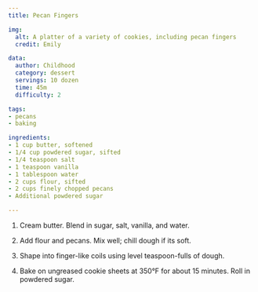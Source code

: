 ```yaml
---
title: Pecan Fingers

img:
  alt: A platter of a variety of cookies, including pecan fingers
  credit: Emily

data:
  author: Childhood
  category: dessert
  servings: 10 dozen
  time: 45m
  difficulty: 2

tags:
- pecans
- baking

ingredients:
- 1 cup butter, softened
- 1/4 cup powdered sugar, sifted
- 1/4 teaspoon salt
- 1 teaspoon vanilla
- 1 tablespoon water
- 2 cups flour, sifted
- 2 cups finely chopped pecans
- Additional powdered sugar

---
```


1. Cream butter. Blend in sugar, salt, vanilla, and water.

2. Add flour and pecans. Mix well; chill dough if its soft.

3. Shape into finger-like coils using level teaspoon-fulls of dough.

4. Bake on ungreased cookie sheets at 350°F for about 15 minutes. Roll in powdered sugar.